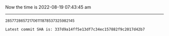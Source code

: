 Now the time is 2022-08-19 07:43:45 am

---

<small>285772865721706111878537325982145</small>

```txt
Latest commit SHA is: 337d9a14ff5e13df7c34ec157882f9c2017d42b7
```
